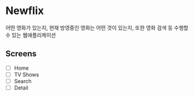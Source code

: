 # Newflix

어떤 영화가 있는지, 현재 방영중인 영화는 어떤 것이 있는지, 또한 영화 검색 등 수행할 수 있는 웹애플리케이션

## Screens

- [ ] Home
- [ ] TV Shows
- [ ] Search
- [ ] Detail
